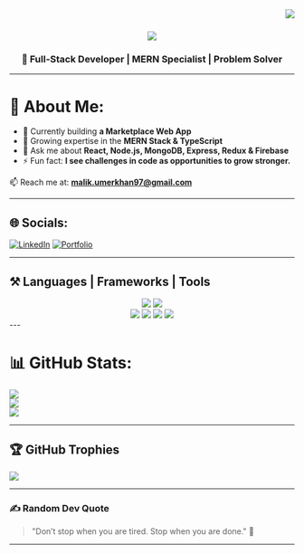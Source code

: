 <img align="right" src="https://visitor-badge.laobi.icu/badge?page_id=umermehboobkhan.umermehboobkhan" />

<h1 align="center">
  <img src="https://readme-typing-svg.herokuapp.com/?font=Righteous&size=35&center=true&vCenter=true&width=600&height=70&duration=4000&lines=Hi+There!+👋;+I'm+Umer+Mehboob+Khan!;MERN+Stack+Developer;Passionate+about+Scalable+Web+Apps" />
</h1>

<h3 align="center">🚀 Full-Stack Developer | MERN Specialist | Problem Solver</h3>

---

# 💫 About Me:
- 🔭 Currently building **a Marketplace Web App**  
- 🌱 Growing expertise in the **MERN Stack & TypeScript**  
- 💬 Ask me about **React, Node.js, MongoDB, Express, Redux & Firebase**  
- ⚡ Fun fact: **I see challenges in code as opportunities to grow stronger.**

📫 Reach me at: **malik.umerkhan97@gmail.com**

---

## 🌐 Socials:
[![LinkedIn](https://img.shields.io/badge/LinkedIn-%230077B5.svg?logo=linkedin&logoColor=white)](https://www.linkedin.com/in/umer-khan123/) 
[![Portfolio](https://img.shields.io/badge/Portfolio-%23FF5722.svg?logo=vercel&logoColor=white)](https://umerkhan-portfolio.netlify.app/) 

---

## ⚒️ Languages | Frameworks | Tools
<div align="center"> <img src="https://skillicons.dev/icons?i=react,redux,nodejs,express,mongodb,javascript,typescript,firebase,python,nextjs" /> <img src="https://skillicons.dev/icons?i=html,css,tailwind,bootstrap,postman,git,github,vscode" /><br> <img src="https://img.shields.io/badge/GSAP-88CE02?style=for-the-badge&logo=greensock&logoColor=white" /> <img src="https://img.shields.io/badge/Aceternity%20UI-000000?style=for-the-badge&logo=vercel&logoColor=white" /> <img src="https://img.shields.io/badge/Locomotive%20Scroll-FF6F61?style=for-the-badge&logo=javascript&logoColor=white" /> <img src="https://img.shields.io/badge/Lenis-222222?style=for-the-badge&logo=javascript&logoColor=yellow" /> </div>
---

# 📊 GitHub Stats:
![](https://github-readme-stats.vercel.app/api?username=Malik-Umer-Mehboob&theme=dark&hide_border=false&include_all_commits=true&count_private=true)<br/>
![](https://github-readme-streak-stats.herokuapp.com/?user=Malik-Umer-Mehboob&theme=dark&hide_border=false)<br/>
![](https://github-readme-stats.vercel.app/api/top-langs/?username=Malik-Umer-Mehboob&theme=dark&hide_border=false&include_all_commits=true&count_private=true&layout=compact)

---

## 🏆 GitHub Trophies
![](https://github-profile-trophy.vercel.app/?username=Malik-Umer-Mehboob&theme=radical&no-frame=false&no-bg=false&margin-w=4)


---

### ✍️ Random Dev Quote
> "Don’t stop when you are tired. Stop when you are done." 🚀

---

